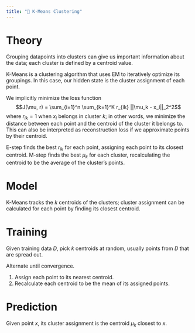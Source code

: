 ```yaml
---
title: "🎒 K-Means Clustering"
---
```

# Theory
Grouping datapoints into clusters can give us important information about the data; each cluster is defined by a centroid value.

K-Means is a clustering algorithm that uses EM to iteratively optimize its groupings. In this case, our hidden state is the cluster assignment of each point.

We implicitly minimize the loss function $$J(\mu, r) = \sum_{i=1}^n \sum_{k=1}^K r_{ik} ||\mu_k - x_i||_2^2$$where $r_{ik} = 1$ when $x_i$ belongs in cluster $k$; in other words, we minimize the distance between each point and the centroid of the cluster it belongs to. This can also be interpreted as reconstruction loss if we approximate points by their centroid.

E-step finds the best $r_{ik}$ for each point, assigning each point to its closest centroid. M-step finds the best $\mu_k$ for each cluster, recalculating the centroid to be the average of the cluster’s points.

# Model
K-Means tracks the $k$ centroids of the clusters; cluster assignment can be calculated for each point by finding its closest centroid.

# Training
Given training data $D$, pick $k$ centroids at random, usually points from $D$ that are spread out.

Alternate until convergence.
1. Assign each point to its nearest centroid.
2. Recalculate each centroid to be the mean of its assigned points.

# Prediction
Given point $x$, its cluster assignment is the centroid $\mu_k$ closest to $x$.